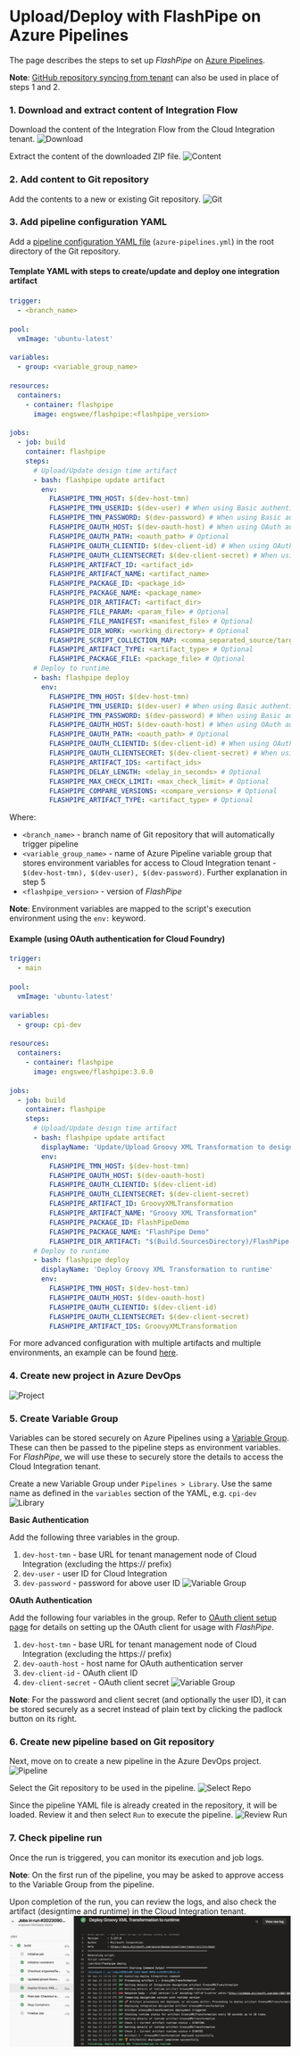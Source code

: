 # Upload/Deploy with FlashPipe on Azure Pipelines
The page describes the steps to set up _FlashPipe_ on [Azure Pipelines](https://azure.microsoft.com/en-us/services/devops/pipelines/).

**Note**: [GitHub repository syncing from tenant](github-actions-sync.md) can also be used in place of steps 1 and 2.

### 1. Download and extract content of Integration Flow
Download the content of the Integration Flow from the Cloud Integration tenant.
![Download](images/setup/01a_download_iflow.png)

Extract the content of the downloaded ZIP file.
![Content](images/setup/01b_iflow_contents.png)

### 2. Add content to Git repository
Add the contents to a new or existing Git repository.
![Git](images/setup/02a_add_to_git.png)

### 3. Add pipeline configuration YAML
Add a [pipeline configuration YAML file](https://docs.microsoft.com/en-us/azure/devops/pipelines/get-started/pipelines-get-started?view=azure-devops#define-pipelines-using-yaml-syntax) (`azure-pipelines.yml`) in the root directory of the Git repository.

#### Template YAML with steps to create/update and deploy one integration artifact
```yaml
trigger:
  - <branch_name>

pool:
  vmImage: 'ubuntu-latest'

variables:
  - group: <variable_group_name>

resources:
  containers:
    - container: flashpipe
      image: engswee/flashpipe:<flashpipe_version>

jobs:
  - job: build
    container: flashpipe
    steps:
      # Upload/Update design time artifact
      - bash: flashpipe update artifact
        env:
          FLASHPIPE_TMN_HOST: $(dev-host-tmn)
          FLASHPIPE_TMN_USERID: $(dev-user) # When using Basic authentication
          FLASHPIPE_TMN_PASSWORD: $(dev-password) # When using Basic authentication
          FLASHPIPE_OAUTH_HOST: $(dev-oauth-host) # When using OAuth authentication
          FLASHPIPE_OAUTH_PATH: <oauth_path> # Optional
          FLASHPIPE_OAUTH_CLIENTID: $(dev-client-id) # When using OAuth authentication
          FLASHPIPE_OAUTH_CLIENTSECRET: $(dev-client-secret) # When using OAuth authentication
          FLASHPIPE_ARTIFACT_ID: <artifact_id>
          FLASHPIPE_ARTIFACT_NAME: <artifact_name>
          FLASHPIPE_PACKAGE_ID: <package_id>
          FLASHPIPE_PACKAGE_NAME: <package_name>
          FLASHPIPE_DIR_ARTIFACT: <artifact_dir>
          FLASHPIPE_FILE_PARAM: <param_file> # Optional
          FLASHPIPE_FILE_MANIFEST: <manifest_file> # Optional
          FLASHPIPE_DIR_WORK: <working_directory> # Optional
          FLASHPIPE_SCRIPT_COLLECTION_MAP: <comma_separated_source/target_pairs> # Optional
          FLASHPIPE_ARTIFACT_TYPE: <artifact_type> # Optional
          FLASHPIPE_PACKAGE_FILE: <package_file> # Optional
      # Deploy to runtime
      - bash: flashpipe deploy
        env:
          FLASHPIPE_TMN_HOST: $(dev-host-tmn)
          FLASHPIPE_TMN_USERID: $(dev-user) # When using Basic authentication
          FLASHPIPE_TMN_PASSWORD: $(dev-password) # When using Basic authentication
          FLASHPIPE_OAUTH_HOST: $(dev-oauth-host) # When using OAuth authentication
          FLASHPIPE_OAUTH_PATH: <oauth_path> # Optional
          FLASHPIPE_OAUTH_CLIENTID: $(dev-client-id) # When using OAuth authentication
          FLASHPIPE_OAUTH_CLIENTSECRET: $(dev-client-secret) # When using OAuth authentication
          FLASHPIPE_ARTIFACT_IDS: <artifact_ids>
          FLASHPIPE_DELAY_LENGTH: <delay_in_seconds> # Optional
          FLASHPIPE_MAX_CHECK_LIMIT: <max_check_limit> # Optional
          FLASHPIPE_COMPARE_VERSIONS: <compare_versions> # Optional
          FLASHPIPE_ARTIFACT_TYPE: <artifact_type> # Optional
```
Where:
- `<branch_name>` - branch name of Git repository that will automatically trigger pipeline
- `<variable_group_name>` - name of Azure Pipeline variable group that stores environment variables for access to Cloud Integration tenant - `$(dev-host-tmn), $(dev-user), $(dev-password)`. Further explanation in step 5
- `<flashpipe_version>` - version of _FlashPipe_

**Note**: Environment variables are mapped to the script's execution environment using the `env:` keyword.

#### Example (using OAuth authentication for Cloud Foundry)

```yaml
trigger:
  - main

pool:
  vmImage: 'ubuntu-latest'

variables:
  - group: cpi-dev

resources:
  containers:
    - container: flashpipe
      image: engswee/flashpipe:3.0.0

jobs:
  - job: build
    container: flashpipe
    steps:
      # Upload/Update design time artifact
      - bash: flashpipe update artifact
        displayName: 'Update/Upload Groovy XML Transformation to design time'
        env:
          FLASHPIPE_TMN_HOST: $(dev-host-tmn)
          FLASHPIPE_OAUTH_HOST: $(dev-oauth-host)
          FLASHPIPE_OAUTH_CLIENTID: $(dev-client-id)
          FLASHPIPE_OAUTH_CLIENTSECRET: $(dev-client-secret)
          FLASHPIPE_ARTIFACT_ID: GroovyXMLTransformation
          FLASHPIPE_ARTIFACT_NAME: "Groovy XML Transformation"
          FLASHPIPE_PACKAGE_ID: FlashPipeDemo
          FLASHPIPE_PACKAGE_NAME: "FlashPipe Demo"
          FLASHPIPE_DIR_ARTIFACT: "$(Build.SourcesDirectory)/FlashPipe Demo/Groovy XML Transformation"
      # Deploy to runtime
      - bash: flashpipe deploy
        displayName: 'Deploy Groovy XML Transformation to runtime'
        env:
          FLASHPIPE_TMN_HOST: $(dev-host-tmn)
          FLASHPIPE_OAUTH_HOST: $(dev-oauth-host)
          FLASHPIPE_OAUTH_CLIENTID: $(dev-client-id)
          FLASHPIPE_OAUTH_CLIENTSECRET: $(dev-client-secret)
          FLASHPIPE_ARTIFACT_IDS: GroovyXMLTransformation
```

For more advanced configuration with multiple artifacts and multiple environments, an example can be found [here](https://github.com/engswee/flashpipe-demo/blob/azure-pipelines/azure-pipelines.yml).

### 4. Create new project in Azure DevOps
![Project](images/setup/azure-pipelines/05a_azure_project.png)

### 5. Create Variable Group
Variables can be stored securely on Azure Pipelines using a [Variable Group](https://docs.microsoft.com/en-us/azure/devops/pipelines/library/variable-groups?view=azure-devops&tabs=yaml). These can then be passed to the pipeline steps as environment variables. For _FlashPipe_, we will use these to securely store the details to access the Cloud Integration tenant.

Create a new Variable Group under `Pipelines > Library`. Use the same name as defined in the `variables` section of the YAML, e.g. `cpi-dev`
![Library](images/setup/azure-pipelines/06a_library.png)

**Basic Authentication**

Add the following three variables in the group.
1. `dev-host-tmn` - base URL for tenant management node of Cloud Integration (excluding the https:// prefix)
2. `dev-user` - user ID for Cloud Integration
3. `dev-password` - password for above user ID
   ![Variable Group](images/setup/azure-pipelines/06b_variable_group_basic.png)

**OAuth Authentication**

Add the following four variables in the group. Refer to [OAuth client setup page](oauth_client.md) for details on setting up the OAuth client for usage with _FlashPipe_.
1. `dev-host-tmn` - base URL for tenant management node of Cloud Integration (excluding the https:// prefix)
2. `dev-oauth-host` - host name for OAuth authentication server
3. `dev-client-id` - OAuth client ID
4. `dev-client-secret` - OAuth client secret
   ![Variable Group](images/setup/azure-pipelines/06c_variable_group_oauth.png)

**Note**: For the password and client secret (and optionally the user ID), it can be stored securely as a secret instead of plain text by clicking the padlock button on its right.

### 6. Create new pipeline based on Git repository
Next, move on to create a new pipeline in the Azure DevOps project.
![Pipeline](images/setup/azure-pipelines/07a_pipeline.png)

Select the Git repository to be used in the pipeline.
![Select Repo](images/setup/azure-pipelines/07b_select_repo.png)

Since the pipeline YAML file is already created in the repository, it will be loaded. Review it and then select `Run` to execute the pipeline.
![Review Run](images/setup/azure-pipelines/07c_review_run.png)

### 7. Check pipeline run
Once the run is triggered, you can monitor its execution and job logs.

**Note**: On the first run of the pipeline, you may be asked to approve access to the Variable Group from the pipeline.

Upon completion of the run, you can review the logs, and also check the artifact (designtime and runtime) in the Cloud Integration tenant.
![Monitor](images/setup/azure-pipelines/08a_job_run.png)